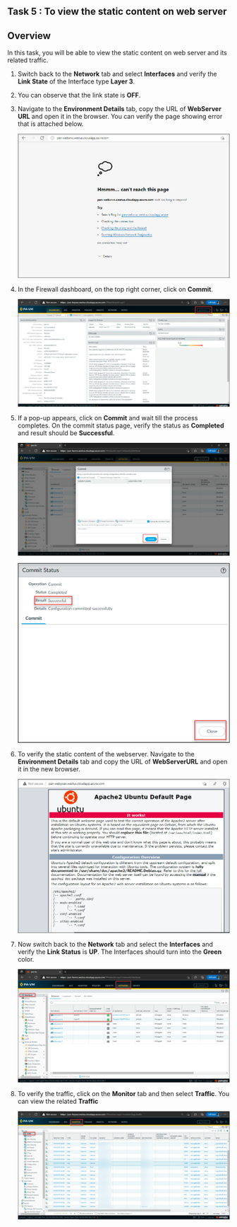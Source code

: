 ## Task 5 : To view the static content on web server

## Overview

In this task, you will be able to view the static content on web server and its related traffic.

1. Switch back to the **Network** tab and select **Interfaces** and verify the **Link State** of the Interface type **Layer 3**.

1. You can observe that the link state is **OFF**.

1. Navigate to the **Environment Details** tab, copy the URL of **WebServer URL** and open it in the browser. You can verify the page showing error that is attached below.
    
    ![](../images/image023.png)
  
1. In the Firewall dashboard, on the top right corner, click on **Commit**.

    ![](../images/image018.png)

1. If a pop-up appears, click on **Commit** and wait till the process completes. On the commit status page, verify the status as **Completed** and result should be **Successful**. 

    ![](../images/image024.png)
    
    ![](../images/image025.png)
    
1. To verify the static content of the webserver. Navigate to the **Environment Details** tab and copy the URL of **WebServerURL** and open it in the new browser.
   
   ![](../images/image017.png)
   
1. Now switch back to the **Network** tab and select the **Interfaces** and verify the **Link Status** is **UP**. The Interfaces should turn into the **Green** color.

    ![](../images/image026.png)

1. To verify the traffic, click on the **Monitor** tab and then select **Traffic**. You can view the related **Traffic**

   ![](../images/image019.png)

